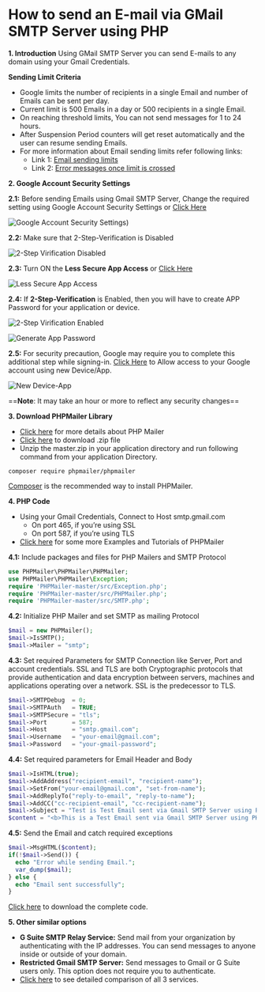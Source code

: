 # How to send an E-mail via GMail SMTP Server using PHP

**1. Introduction**
Using GMail SMTP Server you can send E-mails to any domain using your Gmail Credentials.

**Sending Limit Criteria**
+ Google limits the number of recipients in a single Email and number of Emails can be sent per day.
+ Current limit is 500 Emails in a day or 500 recipients in a single Email.
+ On reaching threshold limits, You can not send messages for 1 to 24 hours.
+ After Suspension Period counters will get reset automatically and the user can resume sending Emails.
+ For more information about Email sending limits refer following links:
  - Link 1: [Email sending limits](https://support.google.com/a/answer/166852)
  - Link 2: [Error messages once limit is crossed](https://support.google.com/mail/answer/22839)

**2. Google Account Security Settings**

**2.1:** Before sending Emails using Gmail SMTP Server, Change the required setting using Google Account Security Settings or [Click Here](https://myaccount.google.com/security)

![Google Account Security Settings](https://i.imgur.com/6Hxmb2G.png))

**2.2:** Make sure that 2-Step-Verification is Disabled

![2-Step Virification Disabled](https://i.imgur.com/6Hxmb2G.png)

**2.3:** Turn ON the **Less Secure App Access** or [Click Here](https://myaccount.google.com/u/0/lesssecureapps)

![Less Secure App Access](https://i.imgur.com/hymkYJ6.png)

**2.4:** If **2-Step-Verification** is Enabled, then you will have to create APP Password for your application or device.

![2-Step Virification Enabled](https://i.imgur.com/vcQYoGo.png)

![Generate App Password](https://i.imgur.com/LHfCxdH.png)

**2.5:** For security precaution, Google may require you to complete this additional step while signing-in. [Click Here](https://accounts.google.com/DisplayUnlockCaptcha) to Allow access to your Google account using new Device/App.

![New Device-App](https://i.imgur.com/mEGa22F.png)

==**Note**: It may take an hour or more to reflect any security changes==

**3. Download PHPMailer Library**
+ [Click here](https://github.com/PHPMailer/PHPMailer/) for more details about PHP Mailer
+ [Click here](https://github.com/PHPMailer/PHPMailer/archive/master.zip) to download .zip file
+ Unzip the master.zip in your application directory and run following command from your application Directory.

```
composer require phpmailer/phpmailer
```
[Composer](https://getcomposer.org/) is the recommended way to install PHPMailer.

**4. PHP Code**
+ Using your Gmail Credentials, Connect to Host smtp.gmail.com
  - On port 465, if you’re using SSL
  - On port 587, if you’re using TLS
+ [Click here](https://github.com/PHPMailer/PHPMailer/wiki/Tutorial) for some more Examples and Tutorials of PHPMailer

**4.1:** Include packages and files for PHP Mailers and SMTP Protocol
``` php
use PHPMailer\PHPMailer\PHPMailer;
use PHPMailer\PHPMailer\Exception;
require 'PHPMailer-master/src/Exception.php';
require 'PHPMailer-master/src/PHPMailer.php';
require 'PHPMailer-master/src/SMTP.php';
```

**4.2:** Initialize PHP Mailer and set SMTP as mailing Protocol 
``` php
$mail = new PHPMailer();
$mail->IsSMTP();
$mail->Mailer = "smtp";
```

**4.3:** Set required Parameters for SMTP Connection like Server, Port and account credentials. SSL and TLS are both Cryptographic protocols that provide authentication and data encryption between servers, machines and applications operating over a network. SSL is the predecessor to TLS.

``` php
$mail->SMTPDebug  = 0;  
$mail->SMTPAuth   = TRUE;
$mail->SMTPSecure = "tls";
$mail->Port       = 587;
$mail->Host       = "smtp.gmail.com";
$mail->Username   = "your-email@gmail.com";
$mail->Password   = "your-gmail-password";
```
**4.4:** Set required parameters for Email Header and Body
``` php
$mail->IsHTML(true);
$mail->AddAddress("recipient-email", "recipient-name");
$mail->SetFrom("your-email@gmail.com", "set-from-name");
$mail->AddReplyTo("reply-to-email", "reply-to-name");
$mail->AddCC("cc-recipient-email", "cc-recipient-name");
$mail->Subject = "Test is Test Email sent via Gmail SMTP Server using PHP Mailer";
$content = "<b>This is a Test Email sent via Gmail SMTP Server using PHP mailer class.</b>";
```
**4.5:** Send the Email and catch required exceptions
``` php
$mail->MsgHTML($content); 
if(!$mail->Send()) {
  echo "Error while sending Email.";
  var_dump($mail);
} else {
  echo "Email sent successfully";
}
```
[Click here](https://github.com/gaurangmacharya/pepithon/blob/master/send-email-via-gmail-smtp-server-using-phpmailer.php) to download the complete code.

**5. Other similar options**
+ **G Suite SMTP Relay Service:** Send mail from your organization by authenticating with the IP addresses. You can send messages to anyone inside or outside of your domain.
+ **Restricted Gmail SMTP Server:** Send messages to Gmail or G Suite users only. This option does not require you to authenticate.
+ [Click here](https://support.google.com/a/answer/176600) to see detailed comparison of all 3 services.
